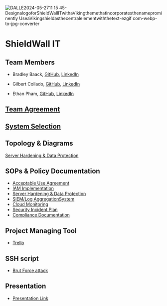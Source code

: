 ![DALLE2024-05-2711 15 45-DesignalogoforShieldWallITwithaVikingthemethatincorporatesthenameprominently UseaVikingshieldasthecentralelementwiththetext-ezgif com-webp-to-jpg-converter](https://github.com/Shield-Wall-1/Shield-Wall/assets/158526468/2af9f60b-ad85-4fa6-ad9d-52e26cfc16bf)

# ShieldWall IT

## Team Members

- Bradley Baack, [GitHub](https://github.com/bjbaack), [LinkedIn](https://www.linkedin.com/in/bradleybaack/)

- Gilbert Collado, [GitHub](https://github.com/JapanesePlatano), [LinkedIn](https://www.linkedin.com/in/gilbert-collado-545099254/)

- Ethan Pham, [GitHub](https://github.com/EthanPham03), [LinkedIn](https://www.linkedin.com/in/ethan-pham-8a9a622b3/)


## [Team Agreement](https://github.com/Shield-Wall-1/Shield-Wall/blob/main/ops-401d12%20Team1_Team%20Agreement.pdf)

## [System Selection](https://github.com/Shield-Wall-1/Shield-Wall/blob/main/Ops401%20System%20Selection-2.pdf)

## Topology & Diagrams
[Server Hardening & Data Protection](https://drive.google.com/file/d/1XhJxp91qqvp-A3vm0ItzqsRUeVUQMF18/view?usp=sharing)

## SOPs & Policy Documentation

- [Acceptable Use Agreement](https://drive.google.com/file/d/15U0wOAu2rf5wC0pxrHR0NNnWL_mw9vdl/view?usp=sharing)
- [IAM Implementation](https://github.com/Shield-Wall-1/Shield-Wall/blob/main/IAM%20Implementation.pdf)
- [Server Hardening & Data Protection](https://drive.google.com/file/d/1F5PP1_z-fDGBgAvP2x_B01dCzhBB8xV6/view)
- [SIEM/Log AggregationSystem](https://github.com/Shield-Wall-1/Shield-Wall/blob/main/SIEM_Log%20Aggregation%20System.pdf)
- [Cloud Monitoring](https://github.com/Shield-Wall-1/Shield-Wall/blob/main/Cloud%20Monitoring.pdf)
- [Security Incident Plan](https://drive.google.com/file/d/1Ftcs67_H8crFLaoxknNqrU4qOdhOExab/view)
- [Compliance Documentation](https://drive.google.com/file/d/1rEOq0eMffnXsO0TlZ7oG7DFmZbgW7_Vq/view)

## Project Managing Tool
- [Trello](https://trello.com/b/QVKb3Mgv/ops401-midterm)

## SSH script
- [Brut Force attack](https://github.com/bjbaack/Ops-401-CodeChallenge/blob/main/Challenge18.py)

## Presentation
- [Presentation Link](https://docs.google.com/presentation/d/1mahVzh5gF_8UtoF4qOsm_b4SKZAxmqa9qrwNVYzp97o/edit?usp=sharing) 
